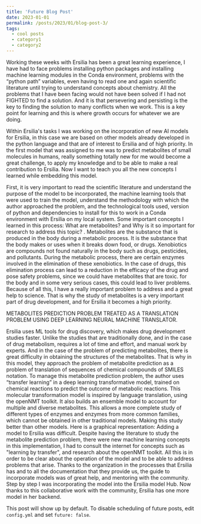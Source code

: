 ```yaml
---
title: 'Future Blog Post'
date: 2023-01-01
permalink: /posts/2023/01/blog-post-3/
tags:
  - cool posts
  - category1
  - category2
---
```

Working these weeks with Ersilia has been a great learning experience, I have had to face problems installing python packages and installing machine learning modules in the Conda environment, problems with the “python path” variables, even having to read one and again scientific literature until trying to understand concepts about chemistry. All the problems that I have been facing would not have been solved if I had not FIGHTED to find a solution. 
And it is that persevering and persisting is the key to finding the solution to many conflicts when we work. This is a key point for learning and this is where growth occurs for whatever we are doing. 

Within Ersilia's tasks I was working on the incorporation of new AI models for Ersilia, in this case we are based on other models already developed in the python language and that are of interest to Ersilia and of high priority. 
In the first model that was assigned to me was to predict metabolites of small molecules in humans, really something totally new for me would become a great challenge, to apply my knowledge and to be able to make a real contribution to Ersilia. Now I want to teach you all the new concepts I learned while embedding this model. 

First, it is very important to read the scientific literature and understand the purpose of the model to be incorporated, the machine learning tools that were used to train the model, understand the methodology with which the author approached the problem, and the technological tools used, version of python and dependencies to install for this to work in a Conda environment with Ersilia on my local system. 
Some important concepts I learned in this process: What are metabolites? and Why is it so important for research to address this topic? .
Metabolites are the substance that is produced in the body during a metabolic process. It is the substance that the body makes or uses when it breaks down food, or drugs. 
Xenobiotics are compounds not found naturally in the body such as drugs, pesticides, and pollutants. During the metabolic process, there are certain enzymes involved in the elimination of these xenobiotics. In the case of drugs, this elimination process can lead to a reduction in the efficacy of the drug and pose safety problems, since we could have metabolites that are toxic. for the body and in some very serious cases, this could lead to liver problems. Because of all this, I have a really important problem to address and a great help to science. That is why the study of metabolites is a very important part of drug development, and for Ersilia it becomes a high priority. 

METABOLITES PREDICTION PROBLEM TREATED AS A TRANSLATION PROBLEM USING DEEP LEARNING NEURAL MACHINE TRANSLATOR. 

Ersilia uses ML tools for drug discovery, which makes drug development studies faster. Unlike the studies that are traditionally done, and in the case of drug metabolism, requires a lot of time and effort, and manual work by experts. And in the case of the problem of predicting metabolites, there is great difficulty in obtaining the structures of the metabolites. That is why in this model, they approach the problem of metabolite prediction as a problem of translation of sequences of chemical compounds of SMILES notation. To manage this metabolite prediction problem, the author uses “transfer learning” in a deep learning transformative model, trained on chemical reactions to predict the outcome of metabolic reactions. This molecular transformation model is inspired by language translation, using the openNMT toolkit. It also builds an ensemble model to account for multiple and diverse metabolites. This allows a more complete study of different types of enzymes and enzymes from more common families, which cannot be obtained in other traditional models. Making this study better than other models.
 Here is a graphical representation: 
Adding a model to Ersilia was difficult. Despite having the literature to study the metabolite prediction problem, there were new machine learning concepts in this implementation, I had to consult the internet for concepts such as "learning by transfer", and research about the openNMT toolkit. All this is in order to be clear about the operation of the model and to be able to address problems that arise. 
Thanks to the organization in the processes that Ersilia has and to all the documentation that they provide us, the guide to incorporate models was of great help, and mentoring with the community. Step by step I was incorporating the model into the Ersilia model Hub. Now thanks to this collaborative work with the community, Ersilia has one more model in her backend.







This post will show up by default. To disable scheduling of future posts, edit `config.yml` and set `future: false`. 
